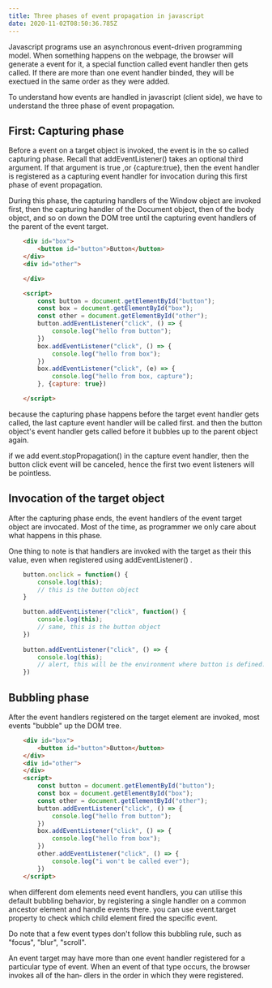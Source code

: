 ```yaml
---
title: Three phases of event propagation in javascript
date: 2020-11-02T08:50:36.785Z
---
```



Javascript programs use an asynchronous event-driven programming model. When something happens on the webpage, the browser will generate a event for it, a special function called event handler then gets called. If there are more than one event handler binded, they will be exectued in the same order as they were added.

To understand how events are handled in javascript (client side), we have to understand the three phase of event propagation.

## First: Capturing phase

Before a event on a target object is invoked, the event is in the so called capturing phase. Recall that addEventListener() takes an optional third argument. If that argument is true ,or {capture:true}, then the event handler is registered as a capturing event handler
for invocation during this first phase of event propagation.

During this phase, the capturing handlers of the Window object are invoked first, then the capturing handler of the Document object, then of the body object, and so on down the DOM tree until the capturing event handlers of the parent of the event target. 

```html
    <div id="box">
        <button id="button">Button</button>
    </div>
    <div id="other">

    </div>

    <script>
        const button = document.getElementById("button");
        const box = document.getElementById("box");
        const other = document.getElementById("other");
        button.addEventListener("click", () => {
            console.log("hello from button");
        })
        box.addEventListener("click", () => {
            console.log("hello from box");
        })
        box.addEventListener("click", (e) => {
            console.log("hello from box, capture");
        }, {capture: true})

    </script>
```
because the capturing phase happens before the target event handler gets called, the last capture event handler will be called first. and then the button object's event handler gets called before it bubbles up to the parent object again.

if we add event.stopPropagation() in the capture event handler, then the button click event will be canceled, hence the first two event listeners will be pointless.


## Invocation of the target object

After the capturing phase ends, the event handlers of the event target object are invocated. Most of the time, as programmer we only care about what happens in this phase. 

One thing to note is that handlers are invoked with the target as their this value, even when registered using addEventListener() .

```javascript
    button.onclick = function() {
        console.log(this);
        // this is the button object
    }

    button.addEventListener("click", function() {
        console.log(this);
        // same, this is the button object
    })
    
    button.addEventListener("click", () => {
        console.log(this); 
        // alert, this will be the environment where button is defined. typically window object.
    })
```


## Bubbling phase

After the event handlers registered on the target element are invoked, most events "bubble" up the DOM tree.

```html
    <div id="box">
        <button id="button">Button</button>
    </div>
    <div id="other">
    </div>
    <script>
        const button = document.getElementById("button");
        const box = document.getElementById("box");
        const other = document.getElementById("other");
        button.addEventListener("click", () => {
            console.log("hello from button");
        })
        box.addEventListener("click", () => {
            console.log("hello from box");
        })
        other.addEventListener("click", () => {
            console.log("i won't be called ever");
        })
    </script>
```
when different dom elements need event handlers, you can utilise this default bubbling behavior, by registering a single handler on a common ancestor element and handle events there. you can use event.target property to check which child element fired the specific event.

Do note that a few event types don't follow this bubbling rule, such as "focus", "blur", "scroll".

An event target may have more than one event handler registered for a particular
type of event. When an event of that type occurs, the browser invokes all of the han‐
dlers in the order in which they were registered.